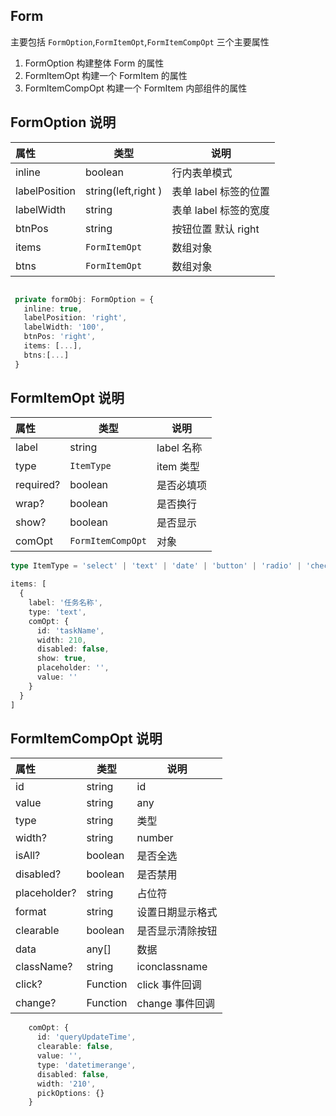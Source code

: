 ## Form

主要包括 `FormOption`,`FormItemOpt`,`FormItemCompOpt` 三个主要属性

1. FormOption 构建整体 Form 的属性
2. FormItemOpt 构建一个 FormItem 的属性
3. FormItemCompOpt 构建一个 FormItem 内部组件的属性

## FormOption 说明

| 属性          | 类型                | 说明                  |
| :------------ | ------------------- | --------------------- |
| inline        | boolean             | 行内表单模式          |
| labelPosition | string(left,right ) | 表单 label 标签的位置 |
| labelWidth    | string              | 表单 label 标签的宽度 |
| btnPos        | string              | 按钮位置 默认 right   |
| items         | `FormItemOpt`       | 数组对象              |
| btns          | `FormItemOpt`       | 数组对象              |

```ts

 private formObj: FormOption = {
   inline: true,
   labelPosition: 'right',
   labelWidth: '100',
   btnPos: 'right',
   items: [...],
   btns:[...]
 }

```

## FormItemOpt 说明

| 属性      | 类型              | 说明       |
| :-------- | ----------------- | ---------- |
| label     | string            | label 名称 |
| type      | `ItemType`        | item 类型  |
| required? | boolean           | 是否必填项 |
| wrap?     | boolean           | 是否换行   |
| show?     | boolean           | 是否显示   |
| comOpt    | `FormItemCompOpt` | 对象       |

```ts
type ItemType = 'select' | 'text' | 'date' | 'button' | 'radio' | 'checkbox' | 'autoComplete'

items: [
  {
    label: '任务名称',
    type: 'text',
    comOpt: {
      id: 'taskName',
      width: 210,
      disabled: false,
      show: true,
      placeholder: '',
      value: ''
    }
  }
]
```

## FormItemCompOpt 说明

| 属性         | 类型     | 说明             |
| :----------- | -------- | ---------------- |
| id           | string   | id               |
| value        | string   | any              | value |
| type         | string   | 类型             |
| width?       | string   | number           |
| isAll?       | boolean  | 是否全选         |
| disabled?    | boolean  | 是否禁用         |
| placeholder? | string   | 占位符           |
| format       | string   | 设置日期显示格式 |
| clearable    | boolean  | 是否显示清除按钮 |
| data         | any[]    | 数据             |
| className?   | string   | iconclassname    |
| click?       | Function | click 事件回调   |
| change?      | Function | change 事件回调  |

```ts
    comOpt: {
      id: 'queryUpdateTime',
      clearable: false,
      value: '',
      type: 'datetimerange',
      disabled: false,
      width: '210',
      pickOptions: {}
    }
```
